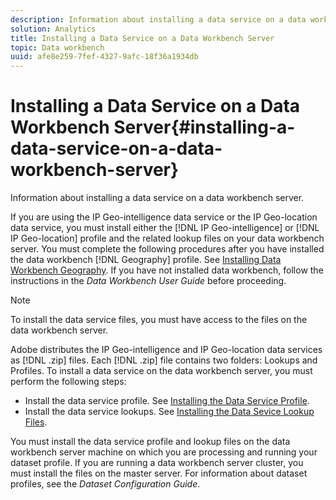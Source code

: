 ```yaml
---
description: Information about installing a data service on a data workbench server.
solution: Analytics
title: Installing a Data Service on a Data Workbench Server
topic: Data workbench
uuid: afe8e259-7fef-4327-9afc-18f36a1934db
---
```


# Installing a Data Service on a Data Workbench Server{#installing-a-data-service-on-a-data-workbench-server}

Information about installing a data service on a data workbench server.

 If you are using the IP Geo-intelligence data service or the IP Geo-location data service, you must install either the [!DNL IP Geo-intelligence] or [!DNL IP Geo-location] profile and the related lookup files on your data workbench server. You must complete the following procedures after you have installed the data workbench [!DNL Geography] profile. See [Installing Data Workbench Geography](../../../../home/c-geo-oview/c-inst-geo/c-inst-geo.md). If you have not installed data workbench, follow the instructions in the *Data Workbench User Guide* before proceeding.

>[!NOTE]
>
>To install the data service files, you must have access to the files on the data workbench server.

Adobe distributes the IP Geo-intelligence and IP Geo-location data services as [!DNL .zip] files. Each [!DNL .zip] file contains two folders: Lookups and Profiles. To install a data service on the data workbench server, you must perform the following steps:

* Install the data service profile. See [Installing the Data Service Profile](../../../../home/c-geo-oview/c-wk-data-svcs/c-install-data-svc/c-inst-data-svc-prof.md). 
* Install the data service lookups. See [Installing the Data Sevice Lookup Files](../../../../home/c-geo-oview/c-wk-data-svcs/c-install-data-svc/t-inst-data-svc-lkp-files.md).

You must install the data service profile and lookup files on the data workbench server machine on which you are processing and running your dataset profile. If you are running a data workbench server cluster, you must install the files on the master server. For information about dataset profiles, see the *Dataset Configuration Guide*. 
